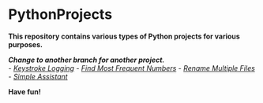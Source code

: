 # PythonProjects
**This repository contains various types of Python projects for various purposes.**

***Change to another branch for another project.***  
    - *[Keystroke Logging](https://github.com/Lib3Rt9/PythonProjects/tree/keylogger)* 
    - *[Find Most Frequent Numbers](https://github.com/Lib3Rt9/PythonProjects/tree/most_freq_numbers)* 
    - *[Rename Multiple Files](https://github.com/Lib3Rt9/PythonProjects/tree/rename_files)* 
    - *[Simple Assistant](https://github.com/Lib3Rt9/SimpleAssistant)* 

**Have fun!**
